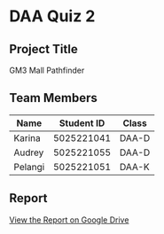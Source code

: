 # DAA Quiz 2

## Project Title
GM3 Mall Pathfinder

## Team Members

| Name    | Student ID   | Class  |
|---------|--------------|--------|
| Karina  | 5025221041   | DAA-D  |
| Audrey  | 5025221055   | DAA-D  |
| Pelangi | 5025221051   | DAA-K  |

## Report

[View the Report on Google Drive](https://drive.google.com/drive/folders/1esLJwA9sD9dR0hKJk24DhGp9P-EQxSN-?usp=sharing)